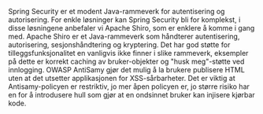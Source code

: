 Spring Security er et modent Java-rammeverk for autentisering og autorisering.  For enkle løsninger kan Spring Security bli for komplekst, i disse løsningene anbefaler vi Apache Shiro, som er enklere å komme i gang med. Apache Shiro er et Java-rammeverk som håndterer autentisering, autorisering, sesjonshåndtering og kryptering. Det har god støtte for tilleggsfunksjonalitet en vanligvis ikke finner i slike rammeverk, eksempler på dette er korrekt caching av bruker-objekter og "husk meg"-støtte ved innlogging. OWASP AntiSamy gjør det mulig å la brukere publisere HTML uten at det utsetter applikasjonen for XSS-sårbarheter. Det er viktig at Antisamy-policyen er restriktiv, jo mer åpen policyen er, jo større risiko har en for å introdusere hull som gjør at en ondsinnet bruker kan injisere kjørbar kode.